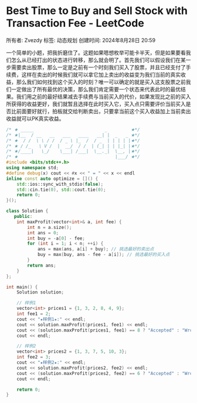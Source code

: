 # Best Time to Buy and Sell Stock with Transaction Fee - LeetCode

所有者: Zvezdy
标签: 动态规划
创建时间: 2024年8月28日 20:59

一个简单的小题，把我折磨住了。这题如果嗯想枚举可能卡半天，但是如果要看我们怎么从已经打出的状态进行转移，那么就会明了。首先我们可以假设我们在某一步需要卖出股票，那么一定是之前有一个时刻我们买入了股票，并且已经支付了手续费，这样在卖出的时候我们就可以拿它加上卖出的收益变为我们当前的真实收益，那么我们如何找到这个买入的时刻？唯一可以确定的就是买入这支股票之前我们一定做出了所有最优的决策，那么我们肯定需要一个状态来代表此时的最优结果。我们用之前的最好结果减去手续费与当前买入的代价，如果发现比之前的买入所获得的收益更好，我们就暂且选择在此时买入它，买入点只需要评价当前买入是否比前面要好就行，拍板就交给判断卖出，只要拿当前这个买入收益加上当前卖出收益就可以PK真实收益。

```cpp
/* ★ _____                           _         ★*/
/* ★|__  / __   __   ___   ____   __| |  _   _ ★*/
/* ★  / /  \ \ / /  / _ \ |_  /  / _  | | | | |★*/
/* ★ / /_   \ V /  |  __/  / /  | (_| | | |_| |★*/
/* ★/____|   \_/    \___| /___|  \__._|  \__, |★*/
/* ★                                     |___/ ★*/
#include <bits/stdc++.h>
using namespace std;
#define debug(x) cout << #x << " = " << x << endl
inline const auto optimize = []() {
    std::ios::sync_with_stdio(false);
    std::cin.tie(0), std::cout.tie(0);
    return 0;
}();

class Solution {
   public:
    int maxProfit(vector<int>& a, int fee) {
        int n = a.size();
        int ans = 0;
        int buy = -a[0] - fee;
        for (int i = 1; i < n; ++i) {
            ans = max(ans, a[i] + buy); // 挑选最好的卖出点
            buy = max(buy, ans - fee - a[i]); // 挑选最好的买入点
        }
        return ans;
    }
};

int main() {
    Solution solution;

    // 样例1
    vector<int> prices1 = {1, 3, 2, 8, 4, 9};
    int fee1 = 2;
    cout << "★样例1★:" << endl;
    cout << solution.maxProfit(prices1, fee1) << endl;
    cout << (solution.maxProfit(prices1, fee1) == 8 ? "Accepted" : "Wrong Answer") << endl;
    cout << endl;

    // 样例2
    vector<int> prices2 = {1, 3, 7, 5, 10, 3};
    int fee2 = 3;
    cout << "★样例2★:" << endl;
    cout << solution.maxProfit(prices2, fee2) << endl;
    cout << (solution.maxProfit(prices2, fee2) == 6 ? "Accepted" : "Wrong Answer") << endl;
    cout << endl;

    return 0;
}
```
